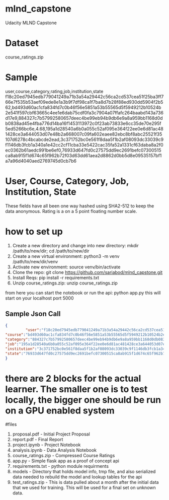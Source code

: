 # mlnd_capstone
Udacity MLND Capstone

# Dataset #
course_ratings.zip

# Sample #
user,course,category,rating,job,institution,state
f18c20ed7945edb779041249a71b3a54a29442c56ca2cd537cea51f25ba3ff766e7f535b53aef09ede8e1a3b9f7df98ca1f7ba8d7b28f88ed930dd5904f2b562,bd493d60ac1cfa834fd7c0b46f56e5851a53b55565d5f5949212b10524b2e541f597cbf63665c4ee1e6dab75cdf0fa3c7904a07ffafc264baabd143a736d17e9,884327c7b57992580657deec4be99eb94b9db6e9a8a959bb1168d0db0838ad45e4fba776d14ba16f1453113972c0f23ab73833e6cc35de70e295f5ed5266bc6e,4.68,195a1d28540a6b0a055c52af095e364f22ee0e6d81ac481428ce3a644053d07e48b2a668007c09fa602eaee82ebc8bf8abc25521f35107d6278c4bcabcde2ead,3c371752bc0e561f8daa5f1b2af08093dc33039c9f1146db3fcb1a340a1e42cc2cf11cba33e5422cac35fa52a1331cf63daba8a2f0ec0362b61aedc991be6ef0,76933d647fd0c27575dd9ec2691befc07300515ca8ab915f1d674c65f962b72f03d63dd61aea2d8862d0bb5d8e09535157bf1a7a96d4040aed2769745d0cb7b6

# User, Course, Category, Job, Institution, State #
These fields have all been one way hashed using SHA2-512 to keep the data anonymous. Rating is a on a 5 point floating number scale.

# how to set up
1. Create a new directory and change into new directory: mkdir /path/to/new/dir; cd /path/to/new/dir
2. Create a new virtual environment:  python3 -m venv /path/to/new/dir/venv
3. Activate new environment: source venv/bin/activate
4. Clone the repo: git clone https://github.com/sariabod/mlnd_capstone.git
5. Install Reqs: pip install -r requirements.txt
6. Unzip course_ratings.zip: unzip course_ratings.zip

from here you can start the notebook or run the api: python app.py
this will start on your localhost port 5000

## Sample Json Call ##
```json
{
	     "user":"f18c20ed7945edb779041249a71b3a54a29442c56ca2cd537cea51f25ba3ff766e7f535b53aef09ede8e1a3b9f7df98ca1f7ba8d7b28f88ed930dd5904f2b562",
"course":"bd493d60ac1cfa834fd7c0b46f56e5851a53b55565d5f5949212b10524b2e541f597cbf63665c4ee1e6dab75cdf0fa3c7904a07ffafc264baabd143a736d17e9",
"category":"884327c7b57992580657deec4be99eb94b9db6e9a8a959bb1168d0db0838ad45e4fba776d14ba16f1453113972c0f23ab73833e6cc35de70e295f5ed5266bc6e",
"job":"195a1d28540a6b0a055c52af095e364f22ee0e6d81ac481428ce3a644053d07e48b2a668007c09fa602eaee82ebc8bf8abc25521f35107d6278c4bcabcde2ead",
"institution":"3c371752bc0e561f8daa5f1b2af08093dc33039c9f1146db3fcb1a340a1e42cc2cf11cba33e5422cac35fa52a1331cf63daba8a2f0ec0362b61aedc991be6ef0",
"state":"76933d647fd0c27575dd9ec2691befc07300515ca8ab915f1d674c65f962b72f03d63dd61aea2d8862d0bb5d8e09535157bf1a7a96d4040aed2769745d0cb7b6"
}
```

# there are 2 blocks for the actual learner. The smaller one is to test locally, the bigger one should be run on a GPU enabled system

#files
1. proposal.pdf - Initial Project Proposal
2. report.pdf - Final Report
3. project.ipynb - Project Notebook
4. analysis.ipynb - Data Analysis Notebook
5. course_ratings.zip - Compressed Course Ratings
6. app.py - Simple flask app as a proof of concept api
7. requirements.txt - python module requirments 
8. models - Directory that holds model info, tmp file, and also serialized data needed to rebuild the model and lookup tables for the api
9. test_ratings.zip - This is data pulled about a month after the initial data that we used for training. This will be used for a final set on unknown data.


